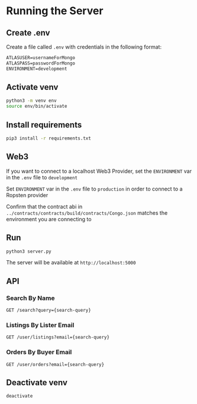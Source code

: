 # Running the Server

## Create .env

Create a file called `.env` with credentials in the following format:

```txt
ATLASUSER=usernameForMongo
ATLASPASS=passwordForMongo
ENVIRONMENT=development
```

## Activate venv

```bash
python3 -m venv env
source env/bin/activate
```

## Install requirements

```bash
pip3 install -r requirements.txt
```

## Web3

If you want to connect to a localhost Web3 Provider, set the `ENVIRONMENT` var in the `.env` file to `development`

Set `ENVIRONMENT` var in the `.env` file to `production` in order to connect to a Ropsten provider

Confirm that the contract abi in `../contracts/contracts/build/contracts/Congo.json` matches the environment you are connecting to

## Run

```bash
python3 server.py
```

The server will be available at `http://localhost:5000`

## API

### Search By Name

`GET /search?query={search-query}`

### Listings By Lister Email

`GET /user/listings?email={search-query}`

### Orders By Buyer Email

`GET /user/orders?email={search-query}`


## Deactivate venv

```bash
deactivate
```
